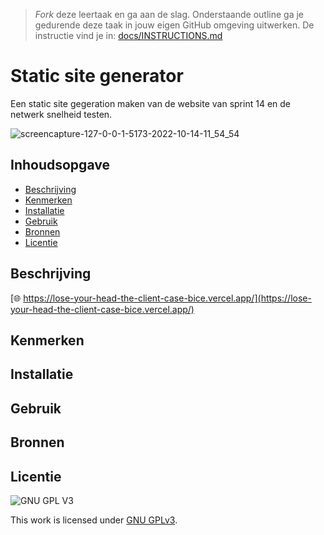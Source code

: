 > _Fork_ deze leertaak en ga aan de slag. 
Onderstaande outline ga je gedurende deze taak in jouw eigen GitHub omgeving uitwerken. 
De instructie vind je in: [docs/INSTRUCTIONS.md](docs/INSTRUCTIONS.md)

# Static site generator
Een static site gegeration maken van de website van sprint 14 en de netwerk snelheid testen.

![screencapture-127-0-0-1-5173-2022-10-14-11_54_54](https://user-images.githubusercontent.com/69635977/195827530-bbf84351-31c8-4c44-9e75-a8f2e48e64c6.png)

## Inhoudsopgave

  * [Beschrijving](#beschrijving)
  * [Kenmerken](#kenmerken)
  * [Installatie](#installatie)
  * [Gebruik](#gebruik)
  * [Bronnen](#bronnen)
  * [Licentie](#licentie)

## Beschrijving

[🌐 https://lose-your-head-the-client-case-bice.vercel.app/](https://lose-your-head-the-client-case-bice.vercel.app/)


## Kenmerken
<!-- Bij Kenmerken staat welke technieken zijn gebruikt en hoe. Wat is de HTML structuur? Wat zijn de belangrijkste dingen in CSS? Wat is er met Javascript gedaan en hoe? Misschien heb je een framwork of library gebruikt? -->

## Installatie

## Gebruik

## Bronnen

## Licentie

![GNU GPL V3](https://www.gnu.org/graphics/gplv3-127x51.png)

This work is licensed under [GNU GPLv3](./LICENSE).
